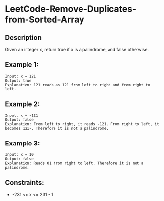 # LeetCode-Remove-Duplicates-from-Sorted-Array

## Description 

Given an integer x, return true if x is a palindrome, and false otherwise.

## Example 1:

```
Input: x = 121
Output: true
Explanation: 121 reads as 121 from left to right and from right to left.

```
## Example 2:

```
Input: x = -121
Output: false
Explanation: From left to right, it reads -121. From right to left, it becomes 121-. Therefore it is not a palindrome.

```

## Example 3:

```
Input: x = 10
Output: false
Explanation: Reads 01 from right to left. Therefore it is not a palindrome.
```


## Constraints:

* -231 <= x <= 231 - 1

 
